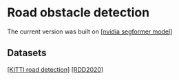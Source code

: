 # Road obstacle detection

The current version was built on [\[nvidia segformer model\]](https://huggingface.co/nvidia/segformer-b0-finetuned-ade-512-512)

## Datasets
[\[KITTI road detection\]](https://www.cvlibs.net/datasets/kitti/eval_road.php)
[\[RDD2020\]](https://data.mendeley.com/datasets/5ty2wb6gvg/1)
 
